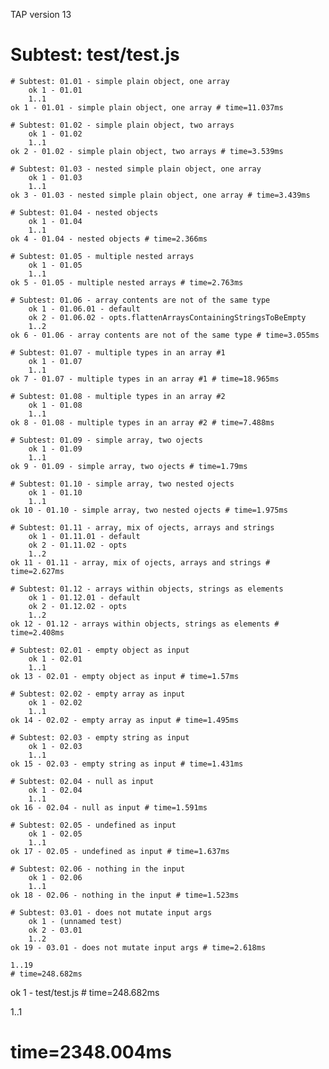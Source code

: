 TAP version 13
# Subtest: test/test.js
    # Subtest: 01.01 - simple plain object, one array
        ok 1 - 01.01
        1..1
    ok 1 - 01.01 - simple plain object, one array # time=11.037ms
    
    # Subtest: 01.02 - simple plain object, two arrays
        ok 1 - 01.02
        1..1
    ok 2 - 01.02 - simple plain object, two arrays # time=3.539ms
    
    # Subtest: 01.03 - nested simple plain object, one array
        ok 1 - 01.03
        1..1
    ok 3 - 01.03 - nested simple plain object, one array # time=3.439ms
    
    # Subtest: 01.04 - nested objects
        ok 1 - 01.04
        1..1
    ok 4 - 01.04 - nested objects # time=2.366ms
    
    # Subtest: 01.05 - multiple nested arrays
        ok 1 - 01.05
        1..1
    ok 5 - 01.05 - multiple nested arrays # time=2.763ms
    
    # Subtest: 01.06 - array contents are not of the same type
        ok 1 - 01.06.01 - default
        ok 2 - 01.06.02 - opts.flattenArraysContainingStringsToBeEmpty
        1..2
    ok 6 - 01.06 - array contents are not of the same type # time=3.055ms
    
    # Subtest: 01.07 - multiple types in an array #1
        ok 1 - 01.07
        1..1
    ok 7 - 01.07 - multiple types in an array #1 # time=18.965ms
    
    # Subtest: 01.08 - multiple types in an array #2
        ok 1 - 01.08
        1..1
    ok 8 - 01.08 - multiple types in an array #2 # time=7.488ms
    
    # Subtest: 01.09 - simple array, two ojects
        ok 1 - 01.09
        1..1
    ok 9 - 01.09 - simple array, two ojects # time=1.79ms
    
    # Subtest: 01.10 - simple array, two nested ojects
        ok 1 - 01.10
        1..1
    ok 10 - 01.10 - simple array, two nested ojects # time=1.975ms
    
    # Subtest: 01.11 - array, mix of ojects, arrays and strings
        ok 1 - 01.11.01 - default
        ok 2 - 01.11.02 - opts
        1..2
    ok 11 - 01.11 - array, mix of ojects, arrays and strings # time=2.627ms
    
    # Subtest: 01.12 - arrays within objects, strings as elements
        ok 1 - 01.12.01 - default
        ok 2 - 01.12.02 - opts
        1..2
    ok 12 - 01.12 - arrays within objects, strings as elements # time=2.408ms
    
    # Subtest: 02.01 - empty object as input
        ok 1 - 02.01
        1..1
    ok 13 - 02.01 - empty object as input # time=1.57ms
    
    # Subtest: 02.02 - empty array as input
        ok 1 - 02.02
        1..1
    ok 14 - 02.02 - empty array as input # time=1.495ms
    
    # Subtest: 02.03 - empty string as input
        ok 1 - 02.03
        1..1
    ok 15 - 02.03 - empty string as input # time=1.431ms
    
    # Subtest: 02.04 - null as input
        ok 1 - 02.04
        1..1
    ok 16 - 02.04 - null as input # time=1.591ms
    
    # Subtest: 02.05 - undefined as input
        ok 1 - 02.05
        1..1
    ok 17 - 02.05 - undefined as input # time=1.637ms
    
    # Subtest: 02.06 - nothing in the input
        ok 1 - 02.06
        1..1
    ok 18 - 02.06 - nothing in the input # time=1.523ms
    
    # Subtest: 03.01 - does not mutate input args
        ok 1 - (unnamed test)
        ok 2 - 03.01
        1..2
    ok 19 - 03.01 - does not mutate input args # time=2.618ms
    
    1..19
    # time=248.682ms
ok 1 - test/test.js # time=248.682ms

1..1
# time=2348.004ms
